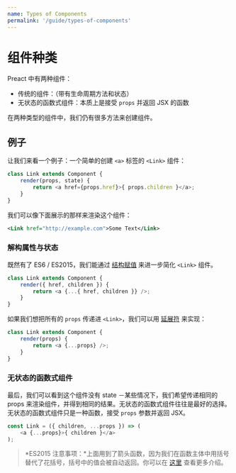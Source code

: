 ```yaml
---
name: Types of Components
permalink: '/guide/types-of-components'
---
```



# 组件种类

Preact 中有两种组件：  
- 传统的组件：（带有生命周期方法和状态）  
- 无状态的函数式组件：本质上是接受 `props` 并返回 JSX 的函数

在两种类型的组件中，我们仍有很多方法来创建组件。

## 例子

让我们来看一个例子：一个简单的创建 `<a>` 标签的 `<Link>` 组件：


```js
class Link extends Component {
    render(props, state) {
        return <a href={props.href}>{ props.children }</a>;
    }
}
```

我们可以像下面展示的那样来渲染这个组件：

```xml
<Link href="http://example.com">Some Text</Link>
```

### 解构属性与状态

既然有了 ES6 / ES2015，我们能通过 [结构赋值](https://github.com/lukehoban/es6features#destructuring) 来进一步简化 `<Link>` 组件。

```js
class Link extends Component {
    render({ href, children }) {
        return <a {...{ href, children }} />;
    }
}
```

如果我们想把所有的 `props` 传递进 `<Link>`，我们可以用 [延展符](https://developer.mozilla.org/en-US/docs/Web/JavaScript/Reference/Operators/Spread_operator) 来实现：


```js
class Link extends Component {
    render(props) {
        return <a {...props} />;
    }
}
```


### 无状态的函数式组件

最后，我们可以看到这个组件没有 state 
－某些情况下，我们希望传递相同的 props 来渲染组件，并得到相同的结果。无状态的函数式组件往往是最好的选择。无状态的函数式组件只是一种函数，接受 `props` 参数并返回 JSX。


```js
const Link = ({ children, ...props }) => (
    <a {...props}>{ children }</a>
);
```

> *ES2015 注意事项：*上面用到了箭头函数，因为我们在函数主体中用括号替代了花括号，括号中的值会被自动返回。你可以在 [这里](https://github.com/lukehoban/es6features#arrows) 查看更多介绍。
